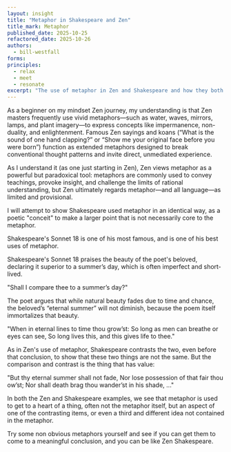 ```yaml
---
layout: insight
title: "Metaphor in Shakespeare and Zen"
title_mark: Metaphor
published_date: 2025-10-25
refactored_date: 2025-10-26
authors:
  - bill-westfall
forms:
principles:
  - relax
  - meet
  - resonate
excerpt: "The use of metaphor in Zen and Shakespeare and how they both bring value."
---
```


As a beginner on my mindset Zen journey, my understanding is that Zen masters frequently use vivid metaphors—such as water, waves, mirrors, lamps, and plant imagery—to express concepts like impermanence, non-duality, and enlightenment. Famous Zen sayings and koans (“What is the sound of one hand clapping?” or “Show me your original face before you were born”) function as extended metaphors designed to break conventional thought patterns and invite direct, unmediated experience.

As I understand it (as one just starting in Zen), Zen views metaphor as a powerful but paradoxical tool: metaphors are commonly used to convey teachings, provoke insight, and challenge the limits of rational understanding, but Zen ultimately regards metaphor—and all language—as limited and provisional.

I will attempt to show Shakespeare used metaphor in an identical way, as a poetic "conceit" to make a larger point that is not necessarily core to the metaphor.

Shakespeare's Sonnet 18 is one of his most famous, and is one of his best uses of metaphor.

Shakespeare's Sonnet 18 praises the beauty of the poet's beloved, declaring it superior to a summer’s day, which is often imperfect and short-lived.

"Shall I compare thee to a summer’s day?"

The poet argues that while natural beauty fades due to time and chance, the beloved’s “eternal summer” will not diminish, because the poem itself immortalizes that beauty.

"When in eternal lines to time thou grow’st:
   So long as men can breathe or eyes can see,
   So long lives this, and this gives life to thee."

As in Zen's use of metaphor, Shakespeare contrasts the two, even before that conclusion, to show that these two things are not the same. But the comparison and contrast is the thing that has value:

"But thy eternal summer shall not fade,
Nor lose possession of that fair thou ow’st;
Nor shall death brag thou wander’st in his shade, ..."

In both the Zen and Shakespeare examples, we see that metaphor is used to get to a heart of a thing, often not the metaphor itself, but an aspect of one of the contrasting items, or even a third and different idea not contained in the metaphor.

Try some non obvious metaphors yourself and see if you can get them to come to a meaningful conclusion, and you can be like Zen Shakespeare.
